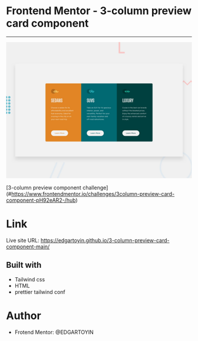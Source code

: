 # Frontend Mentor - 3-column preview card component
---
![Design preview for the 3-column preview card component coding challenge](./design/desktop-preview.jpg)

[3-column preview component challenge] (#https://www.frontendmentor.io/challenges/3column-preview-card-component-pH92eAR2-/hub)

# Link
Live site URL: https://edgartoyin.github.io/3-column-preview-card-component-main/

## Built with
* Tailwind css
* HTML
* prettier tailwind conf

# Author
* Frotend Mentor: @EDGARTOYIN
